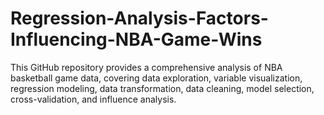 # Regression-Analysis-Factors-Influencing-NBA-Game-Wins
This GitHub repository provides a comprehensive analysis of NBA basketball game data, covering data exploration, variable visualization, regression modeling, data transformation, data cleaning, model selection, cross-validation, and influence analysis. 
